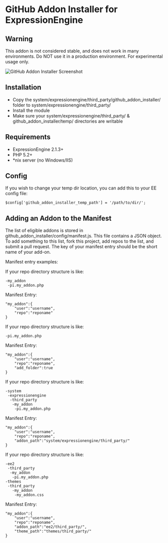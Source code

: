 # GitHub Addon Installer for ExpressionEngine #

## Warning

This addon is not considered stable, and does not work in many environments. Do NOT use it in a production environment. For experimental usage only.

![GitHub Addon Installer Screenshot](http://f.cl.ly/items/0b1z031o2l3g2X221E1Z/Screen%20shot%202011-07-04%20at%2012.09.38%20PM.png)

## Installation

* Copy the system/expressionengine/third_party/github_addon_installer/ folder to system/expressionengine/third_party/
* Install the module
* Make sure your system/expressionengine/third_party/ & github_addon_installer/temp/ directories are writable

## Requirements

* ExpressionEngine 2.1.3+
* PHP 5.2+
* *nix server (no Windows/IIS)

## Config

If you wish to change your temp dir location, you can add this to your EE config file:

	$config['github_addon_installer_temp_path'] = '/path/to/dir/';

## Adding an Addon to the Manifest

The list of eligible addons is stored in github_addon_installer/config/manifest.js. This file contains a JSON object. To add something to this list, fork this project, add repos to the list, and submit a pull request. The key of your manifest entry should be the short name of your add-on.

Manifest entry examples:

If your repo directory structure is like:

	-my_addon
	 -pi.my_addon.php

Manifest Entry:

	"my_addon":{
		"user":"username",
		"repo":"reponame"
	}

If your repo directory structure is like:

	-pi.my_addon.php

Manifest Entry:

	"my_addon":{
		"user":"username",
		"repo":"reponame",
		"add_folder":true
	}

If your repo directory structure is like:

	-system
	 -expressionengine
	  -third_party
	   -my_addon
	    -pi.my_addon.php

Manifest Entry:

	"my_addon":{
		"user":"username",
		"repo":"reponame",
		"addon_path":"system/expressionengine/third_party/"
	}

If your repo directory structure is like:

	-ee2
	 -third_party
	  -my_addon
	   -pi.my_addon.php
	-themes
	 -third_party
	   -my_addon
	    -my_addon.css

Manifest Entry:

	"my_addon":{
		"user":"username",
		"repo":"reponame",
		"addon_path":"ee2/third_party/",
		"theme_path":"themes/third_party/"
	}

